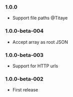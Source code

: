 ### 1.0.0

* Support file paths @Titaye

### 1.0.0-beta-004

* Accept array as root JSON

### 1.0.0-beta-003

* Support for HTTP urls

### 1.0.0-beta-002

* First release